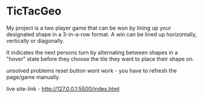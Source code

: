 # TicTacGeo
My project is a two player game that can be won by lining up your designated shape in a 3-in-a-row format.
A win can be lined up horizontally, vertically or diagonally.

It indicates the next persons turn by alternating between shapes in a "hover" state before they choose the tile they want to place their shape on.

unsolved problems
reset button wont work - you have to refresh the page/game manually.

live site-link - http://127.0.0.1:5500/index.html
